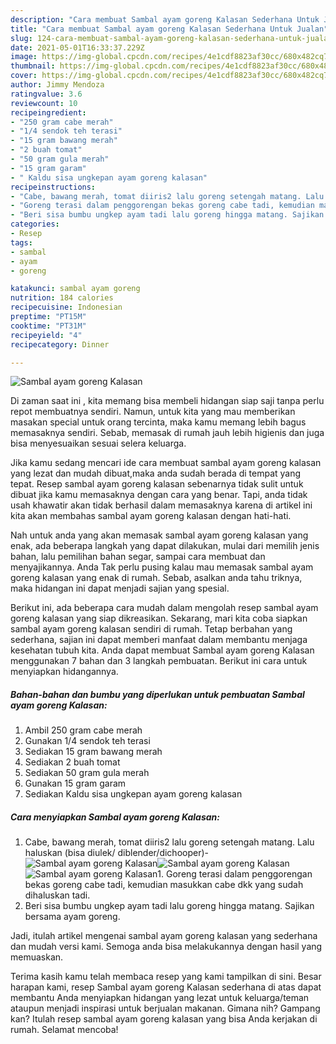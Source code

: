 ```yaml
---
description: "Cara membuat Sambal ayam goreng Kalasan Sederhana Untuk Jualan"
title: "Cara membuat Sambal ayam goreng Kalasan Sederhana Untuk Jualan"
slug: 124-cara-membuat-sambal-ayam-goreng-kalasan-sederhana-untuk-jualan
date: 2021-05-01T16:33:37.229Z
image: https://img-global.cpcdn.com/recipes/4e1cdf8823af30cc/680x482cq70/sambal-ayam-goreng-kalasan-foto-resep-utama.jpg
thumbnail: https://img-global.cpcdn.com/recipes/4e1cdf8823af30cc/680x482cq70/sambal-ayam-goreng-kalasan-foto-resep-utama.jpg
cover: https://img-global.cpcdn.com/recipes/4e1cdf8823af30cc/680x482cq70/sambal-ayam-goreng-kalasan-foto-resep-utama.jpg
author: Jimmy Mendoza
ratingvalue: 3.6
reviewcount: 10
recipeingredient:
- "250 gram cabe merah"
- "1/4 sendok teh terasi"
- "15 gram bawang merah"
- "2 buah tomat"
- "50 gram gula merah"
- "15 gram garam"
- " Kaldu sisa ungkepan ayam goreng kalasan"
recipeinstructions:
- "Cabe, bawang merah, tomat diiris2 lalu goreng setengah matang. Lalu haluskan (bisa diulek/ diblender/dichooper)-"
- "Goreng terasi dalam penggorengan bekas goreng cabe tadi, kemudian masukkan cabe dkk yang sudah dihaluskan tadi."
- "Beri sisa bumbu ungkep ayam tadi lalu goreng hingga matang. Sajikan bersama ayam goreng."
categories:
- Resep
tags:
- sambal
- ayam
- goreng

katakunci: sambal ayam goreng 
nutrition: 184 calories
recipecuisine: Indonesian
preptime: "PT15M"
cooktime: "PT31M"
recipeyield: "4"
recipecategory: Dinner

---
```



![Sambal ayam goreng Kalasan](https://img-global.cpcdn.com/recipes/4e1cdf8823af30cc/680x482cq70/sambal-ayam-goreng-kalasan-foto-resep-utama.jpg)

Di zaman  saat ini , kita memang bisa membeli hidangan siap saji tanpa perlu repot membuatnya sendiri. Namun, untuk kita yang mau memberikan masakan special untuk orang tercinta, maka kamu memang lebih bagus memasaknya sendiri. Sebab, memasak di rumah jauh lebih higienis dan juga bisa menyesuaikan sesuai selera keluarga.

Jika kamu sedang mencari ide cara membuat sambal ayam goreng kalasan yang lezat dan mudah dibuat,maka anda sudah berada di tempat yang tepat. Resep sambal ayam goreng kalasan  sebenarnya tidak sulit untuk dibuat jika kamu memasaknya dengan cara yang benar. Tapi, anda tidak usah khawatir akan tidak berhasil dalam memasaknya 
karena di artikel ini kita akan membahas sambal ayam goreng kalasan dengan hati-hati.  



Nah untuk anda yang akan memasak sambal ayam goreng kalasan yang enak, ada beberapa langkah yang dapat dilakukan, mulai dari memilih jenis bahan, lalu pemilihan bahan segar, sampai cara membuat dan menyajikannya. Anda Tak perlu pusing kalau mau memasak sambal ayam goreng kalasan yang enak di rumah. Sebab, asalkan anda  tahu triknya, maka hidangan ini dapat menjadi sajian yang spesial.

Berikut ini, ada beberapa cara mudah dalam mengolah resep sambal ayam goreng kalasan yang siap dikreasikan. Sekarang, mari kita coba siapkan sambal ayam goreng kalasan sendiri di rumah. Tetap berbahan yang sederhana, sajian ini dapat memberi manfaat dalam membantu menjaga kesehatan tubuh kita. Anda dapat membuat Sambal ayam goreng Kalasan menggunakan 7 bahan dan 3 langkah pembuatan. Berikut ini cara untuk menyiapkan hidangannya.

<!--inarticleads1-->

##### Bahan-bahan dan bumbu yang diperlukan untuk pembuatan Sambal ayam goreng Kalasan:

1. Ambil 250 gram cabe merah
1. Gunakan 1/4 sendok teh terasi
1. Sediakan 15 gram bawang merah
1. Sediakan 2 buah tomat
1. Sediakan 50 gram gula merah
1. Gunakan 15 gram garam
1. Sediakan  Kaldu sisa ungkepan ayam goreng kalasan




<!--inarticleads2-->

##### Cara menyiapkan Sambal ayam goreng Kalasan:

1. Cabe, bawang merah, tomat diiris2 lalu goreng setengah matang. Lalu haluskan (bisa diulek/ diblender/dichooper)-
<img src="https://img-global.cpcdn.com/steps/0edc7f5cb96aa828/160x128cq70/sambal-ayam-goreng-kalasan-langkah-memasak-1-foto.jpg" alt="Sambal ayam goreng Kalasan"><img src="https://img-global.cpcdn.com/steps/f248648adc581fee/160x128cq70/sambal-ayam-goreng-kalasan-langkah-memasak-1-foto.jpg" alt="Sambal ayam goreng Kalasan"><img src="https://img-global.cpcdn.com/steps/9391590680222b81/160x128cq70/sambal-ayam-goreng-kalasan-langkah-memasak-1-foto.jpg" alt="Sambal ayam goreng Kalasan">1. Goreng terasi dalam penggorengan bekas goreng cabe tadi, kemudian masukkan cabe dkk yang sudah dihaluskan tadi.
1. Beri sisa bumbu ungkep ayam tadi lalu goreng hingga matang. Sajikan bersama ayam goreng.




Jadi, itulah artikel mengenai  sambal ayam goreng kalasan  yang sederhana dan mudah versi kami. Semoga anda bisa melakukannya dengan hasil yang memuaskan. 

Terima kasih kamu telah membaca resep yang kami tampilkan di sini. Besar harapan kami, resep  Sambal ayam goreng Kalasan sederhana di atas dapat membantu Anda menyiapkan hidangan yang lezat untuk keluarga/teman ataupun menjadi inspirasi untuk berjualan makanan. Gimana nih? Gampang kan? Itulah resep sambal ayam goreng kalasan yang bisa Anda kerjakan di rumah. Selamat mencoba!

